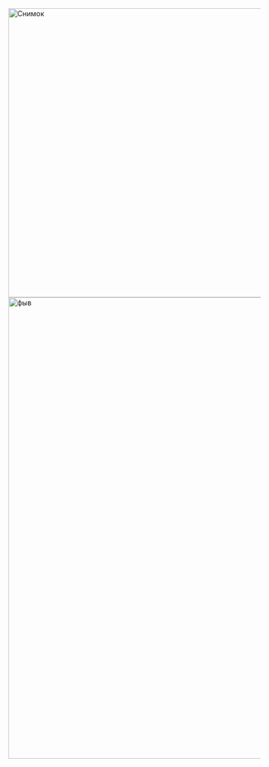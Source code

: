 <img width="886" height="576" alt="Снимок" src="https://github.com/user-attachments/assets/fa2ad851-c01a-4fbc-a553-0f3f0cf82ee2" />
<img width="1903" height="919" alt="фыв" src="https://github.com/user-attachments/assets/5b4935dd-b72d-4080-9b27-b533ab5fa12b" />
